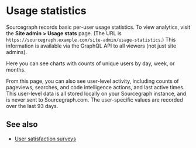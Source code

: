 # Usage statistics

Sourcegraph records basic per-user usage statistics. To view analytics, visit the **Site admin > Usage stats** page. (The URL is `https://sourcegraph.example.com/site-admin/usage-statistics`.) This information is available via the GraphQL API to all viewers (not just site admins).

Here you can see charts with counts of unique users by day, week, or months.

From this page, you can also see user-level activity, including counts of pageviews, searches, and code intelligence actions, and last active times. This user-level data is all stored locally on your Sourcegraph instance, and is never sent to Sourcegraph.com. The user-specific values are recorded over the last 93 days.

## See also 

- [User satisfaction surveys](user_surveys.md)
